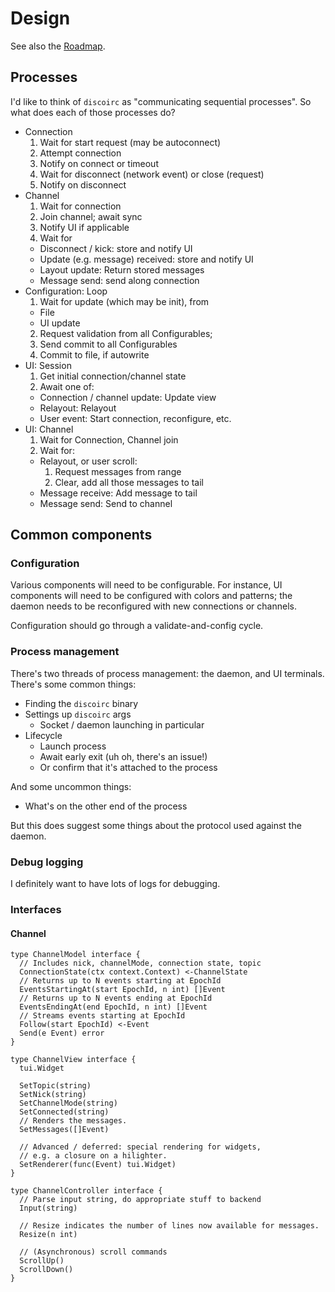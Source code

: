 # Design

See also the [Roadmap](roadmap.md).

## Processes

I'd like to think of `discoirc` as "communicating sequential processes". So what
does each of those processes do?

* Connection
  1. Wait for start request (may be autoconnect)
  1. Attempt connection
  2. Notify on connect or timeout
  3. Wait for disconnect (network event) or close (request)
  4. Notify on disconnect
* Channel
  1. Wait for connection
  2. Join channel; await sync
  3. Notify UI if applicable
  4. Wait for
    * Disconnect / kick: store and notify UI
    * Update (e.g. message) received: store and notify UI
    * Layout update: Return stored messages
    * Message send: send along connection
* Configuration: Loop
  1. Wait for update (which may be init), from
    * File
    * UI update
  2. Request validation from all Configurables;
  3. Send commit to all Configurables
  4. Commit to file, if autowrite
* UI: Session
  1. Get initial connection/channel state
  2. Await one of:
    * Connection / channel update: Update view
    * Relayout: Relayout
    * User event: Start connection, reconfigure, etc.
* UI: Channel
  1. Wait for Connection, Channel join
  2. Wait for:
    * Relayout, or user scroll:
      1. Request messages from range
      1. Clear, add all those messages to tail
    * Message receive: Add message to tail
    * Message send: Send to channel

## Common components

### Configuration
Various components will need to be configurable. For instance,
UI components will need to be configured with colors and patterns; the daemon
needs to be reconfigured with new connections or channels.

Configuration should go through a validate-and-config cycle.

### Process management

There's two threads of process management: the daemon, and UI terminals.
There's some common things:

* Finding the `discoirc` binary
* Settings up `discoirc` args
  * Socket / daemon launching in particular
* Lifecycle
  * Launch process
  * Await early exit (uh oh, there's an issue!)
  * Or confirm that it's attached to the process

And some uncommon things:

* What's on the other end of the process

But this does suggest some things about the protocol used against the daemon.

### Debug logging
I definitely want to have lots of logs for debugging.


### Interfaces

#### Channel
```golang
type ChannelModel interface {
  // Includes nick, channelMode, connection state, topic
  ConnectionState(ctx context.Context) <-ChannelState
  // Returns up to N events starting at EpochId
  EventsStartingAt(start EpochId, n int) []Event
  // Returns up to N events ending at EpochId
  EventsEndingAt(end EpochId, n int) []Event
  // Streams events starting at EpochId
  Follow(start EpochId) <-Event
  Send(e Event) error
}

type ChannelView interface {
  tui.Widget

  SetTopic(string)
  SetNick(string)
  SetChannelMode(string)
  SetConnected(string)
  // Renders the messages.
  SetMessages([]Event)

  // Advanced / deferred: special rendering for widgets,
  // e.g. a closure on a hilighter.
  SetRenderer(func(Event) tui.Widget)
}

type ChannelController interface {
  // Parse input string, do appropriate stuff to backend
  Input(string)

  // Resize indicates the number of lines now available for messages.
  Resize(n int)

  // (Asynchronous) scroll commands
  ScrollUp()
  ScrollDown()
}

```
